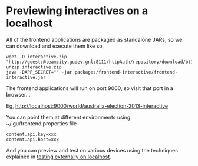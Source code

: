 # Previewing interactives on a localhost

All of the frontend applications are packaged as standalone JARs, so we can download and execute them like so,

```
wget -O interactive.zip "http://guest:@teamcity.gudev.gnl:8111/httpAuth/repository/download/bt1144/.lastSuccessful/artifacts.zip" 
unzip interactive.zip
java -DAPP_SECRET="" -jar packages/frontend-interactive/frontend-interactive.jar 
```

The frontend applications will run on port 9000, so visit that port in a browser...

Eg, [http://localhost:9000/world/australia-election-2013-interactive](http://localhost:9000/world/australia-election-2013-interactive)

You can point them at different environments using ~/.gu/frontend.properties file

```
content.api.key=xxx
content.api.host=xxx
```

And you can preview and test on various devices using the techniques explained in
[testing externally on localhost](testing-externally-on-localhost.md).
